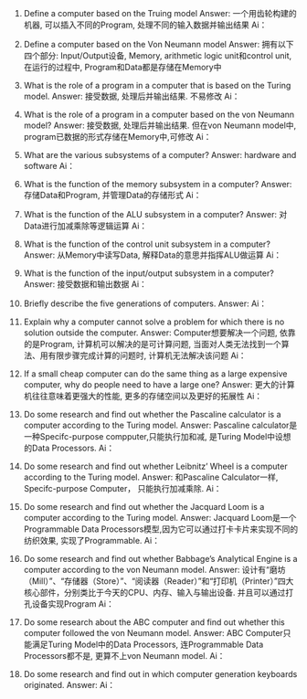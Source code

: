 1. Define a computer based on the Truing model
    Answer: 一个用齿轮构建的机器, 可以插入不同的Program, 处理不同的输入数据并输出结果
    Ai：
2. Define a computer based on the Von Neumann model
    Answer: 拥有以下四个部分: Input/Output设备, Memory, arithmetic logic unit和control unit, 在运行的过程中, Program和Data都是存储在Memory中
3. What is the role of a program in a computer that is based on the Turing model.
    Answer: 接受数据, 处理后并输出结果. 不易修改
    Ai：
4. What is the role of a program in a computer based on the von Neumann model?
    Answer: 接受数据, 处理后并输出结果. 但在von Neumann model中, program已数据的形式存储在Memory中,可修改
    Ai：
5. What are the various subsystems of a computer?
    Answer: hardware and software
    Ai：
6. What is the function of the memory subsystem in a computer?
    Answer: 存储Data和Program, 并管理Data的存储形式
    Ai：
7. What is the function of the ALU subsystem in a computer?
    Answer: 对Data进行加减乘除等逻辑运算
    Ai：
8. What is the function of the control unit subsystem in a computer?
    Answer: 从Memory中读写Data, 解释Data的意思并指挥ALU做运算
    Ai：
9. What is the function of the input/output subsystem in a computer?
    Answer: 接受数据和输出数据
    Ai：
10. Briefly describe the five generations of computers.
    Answer: 
    Ai：

1. Explain why a computer cannot solve a problem for which there is no solution outside the computer.
    Answer: Computer想要解决一个问题, 依靠的是Program, 计算机可以解决的是可计算问题, 当面对人类无法找到一个算法、用有限步骤完成计算的问题时, 计算机无法解决该问题
    Ai：
2. If a small cheap computer can do the same thing as a large expensive computer, why do people need to have a large one?
    Answer: 更大的计算机往往意味着更强大的性能, 更多的存储空间以及更好的拓展性
    Ai：
3. Do some research and find out whether the Pascaline calculator is a computer according to the Turing model.
    Answer: Pascaline calculator是一种Specifc-purpose compputer,只能执行加和减,  是Turing Model中设想的Data Processors.
    Ai：
4. Do some research and find out whether Leibnitz’ Wheel is a computer according to the Turing model.
    Answer: 和Pascaline Calculator一样, Specifc-purpose Computer， 只能执行加减乘除.
    Ai：
5. Do some research and find out whether the Jacquard Loom is a computer according to the Turing model.
    Answer: Jacquard Loom是一个Programmable Data Processors模型,因为它可以通过打卡卡片来实现不同的纺织效果, 实现了Programmable.
    Ai：
6. Do some research and find out whether Babbage’s Analytical Engine is a computer according to the von Neumann model.
    Answer: 设计有“磨坊（Mill）”、“存储器（Store）”、“阅读器（Reader）”和“打印机（Printer）”四大核心部件，分别类比于今天的CPU、内存、输入与输出设备. 并且可以通过打孔设备实现Program
    Ai：
7. Do some research about the ABC computer and find out whether this computer followed the von Neumann model.
    Answer: ABC Computer只能满足Turing Model中的Data Processors, 连Programmable Data Processors都不是, 更算不上von Neumann model.
    Ai：
8. Do some research and find out in which computer generation keyboards originated.
    Answer: 
    Ai：
